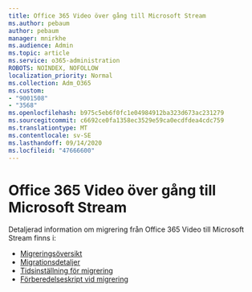 ```yaml
---
title: Office 365 Video över gång till Microsoft Stream
ms.author: pebaum
author: pebaum
manager: mnirkhe
ms.audience: Admin
ms.topic: article
ms.service: o365-administration
ROBOTS: NOINDEX, NOFOLLOW
localization_priority: Normal
ms.collection: Adm_O365
ms.custom:
- "9001508"
- "3568"
ms.openlocfilehash: b975c5eb6f0fc1e04984912ba323d673ac231279
ms.sourcegitcommit: c6692ce0fa1358ec3529e59ca0ecdfdea4cdc759
ms.translationtype: MT
ms.contentlocale: sv-SE
ms.lasthandoff: 09/14/2020
ms.locfileid: "47666600"
---
```

# <a name="office-365-video-transition-to-microsoft-stream"></a>Office 365 Video över gång till Microsoft Stream

Detaljerad information om migrering från Office 365 Video till Microsoft Stream finns i:

- [Migreringsöversikt](https://docs.microsoft.com/stream/migrate-from-office-365)
- [Migrationsdetaljer](https://docs.microsoft.com/stream/migration-experience)
- [Tidsinställning för migrering](https://docs.microsoft.com/stream/migration-o365video-timing-setting)
- [Förberedelseskript vid migrering](https://docs.microsoft.com/stream/migration-o365video-prep)
